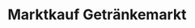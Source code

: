 ---
title: "Marktkauf Getränkemarkt"
url: /oschersleben/marktkauf-getraenkemarkt/
shop: Getränke
---